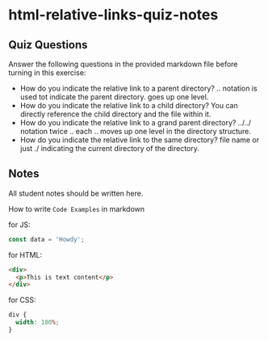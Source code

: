 # html-relative-links-quiz-notes

## Quiz Questions

Answer the following questions in the provided markdown file before turning in this exercise:

- How do you indicate the relative link to a parent directory?
  .. notation is used tot indicate the parent directory. goes up one level.
- How do you indicate the relative link to a child directory?
  You can directly reference the child directory and the file within it.
- How do you indicate the relative link to a grand parent directory?
  ../../ notation twice .. each .. moves up one level in the directory structure.
- How do you indicate the relative link to the same directory?
  file name or just ./ indicating the current directory of the directory.

## Notes

All student notes should be written here.

How to write `Code Examples` in markdown

for JS:

```javascript
const data = 'Howdy';
```

for HTML:

```html
<div>
  <p>This is text content</p>
</div>
```

for CSS:

```css
div {
  width: 100%;
}
```
